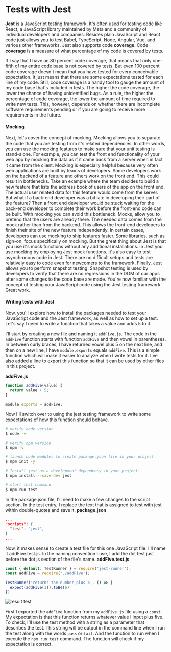 # Tests with Jest
**Jest** is a JavaScript testing framework. It's often used for testing code like React, a JavaScript library maintained by Meta and a community of individual developers and companies. Besides plain JavaScript and React code just allows you to test Babel, TypeScript, Node, Angular, Vue, and various other frameworks. Jest also supports code **coverage**. Code **coverage** is a measure of what percentage of my code is covered by tests.

If I say that I have an 80 percent code coverage, that means that only one-fifth of my entire code base is not covered by tests. But even 100 percent code coverage doesn't mean that you have tested for every conceivable expectation. It just means that there are some expectations tested for each line of my code. Still, code coverage is a handy tool to gauge the amount of my code base that's included in tests. The higher the code coverage, the lower the chance of having unidentified bugs. As a rule, the higher the percentage of code coverage, the lower the amount of time required to write new tests. This, however, depends on whether there are incomplete software requirements pending or if you are going to receive more requirements in the future.

#### Mocking
Next, let's cover the concept of mocking. Mocking allows you to separate the code that you are testing from it's related dependencies. In other words, you can use the mocking features to make sure that your unit testing is stand-alone. For example, you can test the front end functionality of your web app by mocking the data as if it came back from a server when in fact it came from the client. Mocking is especially helpful because very often web applications are built by teams of developers. Some developers work on the backend of a feature and others work on the front end. This could result in bottlenecks. Take an example where the team decides to build a new feature that lists the address book of users of the app on the front end. The actual user related data for this feature would come from the server. But what if a back-end developer was a bit late in developing their part of the feature? Then a front end developer would be stuck waiting for the back-end developer to complete their work before the front-end code can be built. With mocking you can avoid this bottleneck. Mocks, allow you to pretend that the users are already there. The needed data comes from the mock rather than from the backend. This allows the front-end developers to finish their site of the new feature independently. In certain cases, developers can use mocking to ship features faster. Some libraries, such as sign-on, focus specifically on mocking. But the great thing about Jest is that you use it's mock functions without any additional installations. In Jest you use mocking by employing Jest mock functions. It's also easy to test asynchronous code in Jest. There are no difficult setups and tests are relatively easy to code even for newcomers to the framework. Finally, Jest allows you to perform snapshot testing. Snapshot testing is used by developers to verify that there are no regressions in the DOM of our apps after some changes to the code base are made. You're now familiar with the concept of testing your JavaScript code using the Jest testing framework. Great work.

#### Writing tests with Jest
Now, you'll explore how to install the packages needed to test your JavaScript code and the Jest framework, as well as how to set up a test. Let's say I need to write a function that takes a value and adds 5 to it.

I'll start by creating a new file and naming it `addFive.js`. The code in the `addFive` function starts with function `addFive` and then vowel in parentheses. In between curly braces, I have returned vowel plus 5 on the next line, and then on a new line, I have `module.exports` equals `addFive`. This is a simple function which will make it easier to analyze when I write tests for it. I've also added a line to export this function so that it can be used by other files in this project.

**addFive.js**
```js
function addFive(value) {
  return value + 5;
}

module.exports = addFive;
```

Now I'll switch over to using the jest testing framework to write some expectations of how this function should behave.
```bash
# verify node version
$ node -v

# verify npm version
$ npm -v

# launch node modules to create package.json file in your project
$ npm init -y

# Install jest as a development dependency in your project.
$ npm install --save-dev jest

# start test command
$ npm run test
```

In the package.json file, I'll need to make a few changes to the script section. In the test entry, I replace the text that is assigned to test with jest within double-quotes and save it.
**package.json**
```json
...
"scripts": {
  "test": "jest",
}
...
```

Now, it makes sense to create a test file for this one JavaScript file. I'll name it addFive.test.js. In the naming convention I use, I add the dot test just before the dot js section of the file's name.
**addFive.test.js**
```js
const { default: TestRunner } = require('jest-runner');
const addFive = require('./addFive');

TestRunner('returns the number plus 5', () => {
  expect(addFive(1)).toBe(6)
})
```

![result test](https://i.ibb.co/gmXB4BT/Screen-Shot-2022-10-29-at-23-34-48.png)

First I exported the `addFive` function from my `addFive.js` file using a `const`. My expectation is that this function returns whatever value I input plus five. To check, I'll use the test method with a string as a parameter that describes the test. This string will be output in the command line when I run the test along with the words `pass` or `fail`. And the function to run when I execute the `npm run test` command. The function will check if my expectation is correct. 